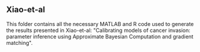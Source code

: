 ## Xiao-et-al

This folder contains all the necessary MATLAB and R code used to generate the results presented in Xiao-et-al: "Calibrating models of cancer invasion: parameter inference using Approximate Bayesian Computation and gradient matching".
